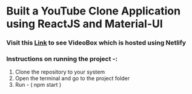 # Built a YouTube Clone Application using ReactJS and Material-UI
### Visit this [Link](https://eloquent-puffpuff-34c112.netlify.app/) to see VideoBox which is hosted using Netlify
### Instructions on running the project -: 
  1. Clone the repository to your system
  2. Open the terminal and go to the project folder
  3. Run - ( npm start )
